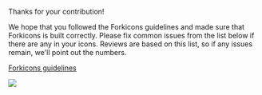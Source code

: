 Thanks for your contribution!

We hope that you followed the Forkicons guidelines and made sure that Forkicons is built correctly. Please fix common issues from the list below if there are any in your icons. Reviews are based on this list, so if any issues remain, we'll point out the numbers.

[Forkicons guidelines](https://github.com/k4ustu3h/forkicons/blob/main/CONTRIBUTING.md)

![](https://raw.githubusercontent.com/k4ustu3h/forkicons/refs/heads/main/docs/images/common-issues-to-fix.png)
